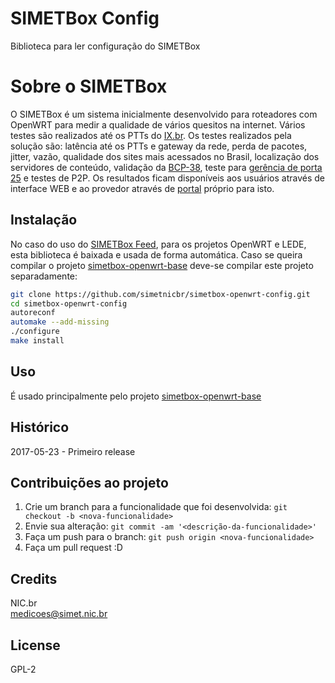 # SIMETBox Config

Biblioteca para ler configuração do SIMETBox

# Sobre o SIMETBox

O SIMETBox é um sistema inicialmente desenvolvido para roteadores com OpenWRT para medir a qualidade de vários quesitos na internet. Vários testes são realizados até os PTTs do [IX.br](http://ix.br). Os testes realizados pela solução são: latência até os PTTs e gateway da rede, perda de pacotes, jitter, vazão, qualidade dos sites mais acessados no Brasil, localização dos servidores de conteúdo, validação da [BCP-38](http://bcp.nic.br), teste para [gerência de porta 25](http://www.antispam.br/admin/porta25/definicao/) e testes de P2P. Os resultados ficam disponíveis aos usuários através de interface WEB e ao provedor através de [portal](https://pas.nic.br) próprio para isto.

## Instalação

No caso do uso do [SIMETBox Feed](https://github.com/simetnicbr/simetbox-openwrt-feed.git), para os projetos OpenWRT e LEDE, esta biblioteca é baixada e usada de forma automática. Caso se queira compilar o projeto [simetbox-openwrt-base](https://github.com/simetnicbr/simetbox-openwrt-base.git) deve-se compilar este projeto separadamente:

```bash
git clone https://github.com/simetnicbr/simetbox-openwrt-config.git
cd simetbox-openwrt-config
autoreconf
automake --add-missing
./configure
make install
```

## Uso

É usado principalmente pelo projeto [simetbox-openwrt-base](https://github.com/simetnicbr/simetbox-openwrt-base)

## Histórico

2017-05-23 - Primeiro release

## Contribuições ao projeto

1. Crie um branch para a funcionalidade que foi desenvolvida: `git checkout -b <nova-funcionalidade>`
2. Envie sua alteração: `git commit -am '<descrição-da-funcionalidade>'`
3. Faça um push para o branch: `git push origin <nova-funcionalidade>`
4. Faça um pull request :D

## Credits

NIC.br  
<medicoes@simet.nic.br>

## License

GPL-2